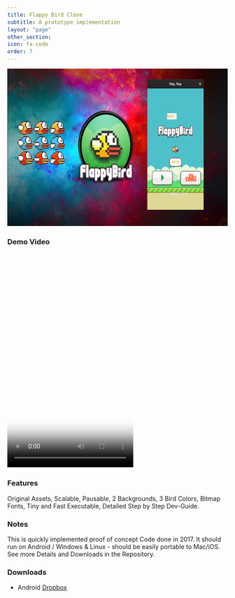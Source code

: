 ```yaml
---
title: Flappy Bird Clone
subtitle: A prototype implementation
layout: "page"
other_section:
icon: fa-code
order: 7
---
```

<a href="assets/images/Flappy_Teaser.jpg"><img src="assets/images/Flappy_Teaser.jpg" style="width:640px; height:360px" title="Flappy Bird Clone Teaser" alt="Flappy Bird Clone"></a>


### Demo Video
<video src="assets/vids/Flappy Promo.mp4" poster="assets/ss/Flappy Promo.jpg" width="288" height="490" controls preload></video>

### Features
Original Assets, Scalable, Pausable, 2 Backgrounds, 3 Bird Colors, Bitmap Fonts, Tiny and Fast Executable, Detailed Step by Step Dev-Guide.

### Notes
This is quickly implemented proof of concept Code done in 2017. It should run on Android / Windows & Linux - should be easily portable to Mac/iOS. See more Details and Downloads in the Repository.

### Downloads
* Android [Dropbox](https://www.dropbox.com/s/mpin68zb252a84z/SDLActivity-debug-1.apk?dl=0)